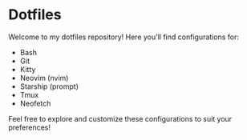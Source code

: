 # Dotfiles

Welcome to my dotfiles repository! Here you'll find configurations for:

- Bash
- Git
- Kitty
- Neovim (nvim)
- Starship (prompt)
- Tmux
- Neofetch

Feel free to explore and customize these configurations to suit your preferences!
